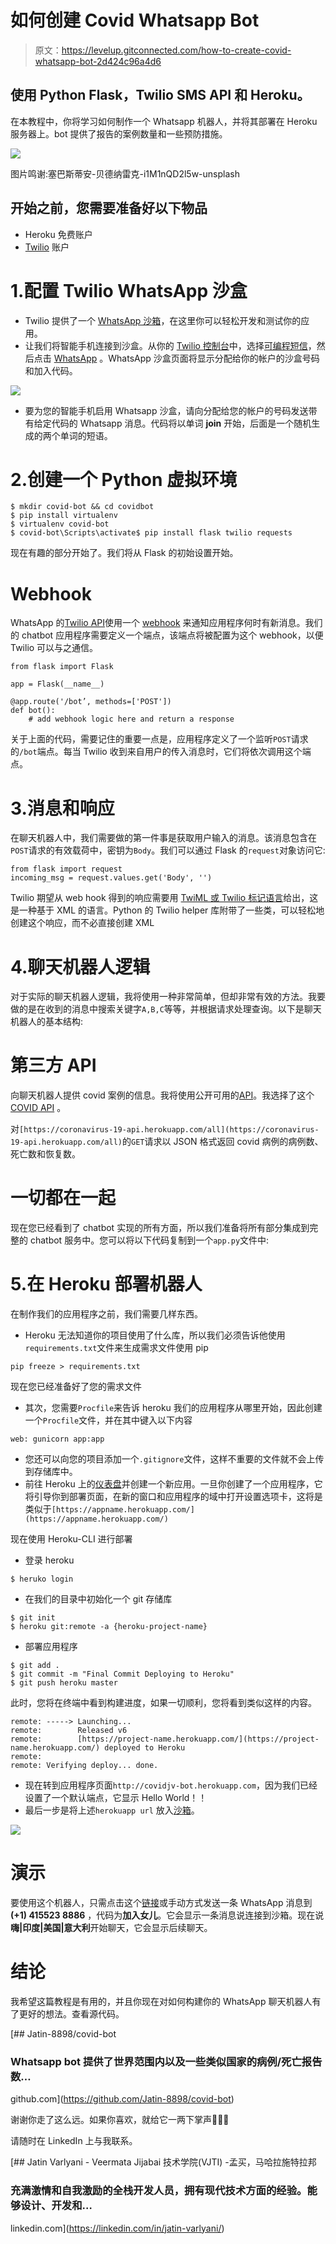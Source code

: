 # 如何创建 Covid Whatsapp Bot

> 原文：<https://levelup.gitconnected.com/how-to-create-covid-whatsapp-bot-2d424c96a4d6>

## 使用 Python Flask，Twilio SMS API 和 Heroku。

在本教程中，你将学习如何制作一个 Whatsapp 机器人，并将其部署在 Heroku 服务器上。bot 提供了报告的案例数量和一些预防措施。

![](img/7e94e33b36480c27b48386e81b4ee028.png)

图片鸣谢:塞巴斯蒂安-贝德纳雷克-i1M1nQD2l5w-unsplash

## 开始之前，您需要准备好以下物品

*   Heroku 免费账户
*   [Twilio](http://twilio.com) 账户

# 1.配置 Twilio WhatsApp 沙盒

*   Twilio 提供了一个 [WhatsApp 沙箱](https://www.twilio.com/console/sms/whatsapp/learn)，在这里你可以轻松开发和测试你的应用。
*   让我们将智能手机连接到沙盒。从你的 [Twilio 控制台](https://www.twilio.com/console)中，选择[可编程短信](https://www.twilio.com/console/sms/dashboard)，然后点击 [WhatsApp](https://www.twilio.com/console/sms/whatsapp/learn) 。WhatsApp 沙盒页面将显示分配给你的帐户的沙盒号码和加入代码。

![](img/7fedc6d64bd4e50423bee906a4854def.png)

*   要为您的智能手机启用 Whatsapp 沙盒，请向分配给您的帐户的号码发送带有给定代码的 Whatsapp 消息。代码将以单词 **join** 开始，后面是一个随机生成的两个单词的短语。

# 2.创建一个 Python 虚拟环境

```
$ mkdir covid-bot && cd covidbot
$ pip install virtualenv
$ virtualenv covid-bot
$ covid-bot\Scripts\activate$ pip install flask twilio requests
```

现在有趣的部分开始了。我们将从 Flask 的初始设置开始。

# Webhook

WhatsApp 的[Twilio API](https://www.twilio.com/whatsapp)使用一个 [webhook](https://sendgrid.com/blog/whats-webhook/) 来通知应用程序何时有新消息。我们的 chatbot 应用程序需要定义一个端点，该端点将被配置为这个 webhook，以便 Twilio 可以与之通信。

```
from flask import Flask

app = Flask(__name__)

@app.route('/bot’, methods=['POST'])
def bot():
    # add webhook logic here and return a response
```

关于上面的代码，需要记住的重要一点是，应用程序定义了一个监听`POST`请求的`/bot`端点。每当 Twilio 收到来自用户的传入消息时，它们将依次调用这个端点。

# 3.消息和响应

在聊天机器人中，我们需要做的第一件事是获取用户输入的消息。该消息包含在`POST`请求的有效载荷中，密钥为`Body`。我们可以通过 Flask 的`request`对象访问它:

```
from flask import request
incoming_msg = request.values.get('Body', '')
```

Twilio 期望从 web hook 得到的响应需要用 [TwiML 或 Twilio 标记语言](https://www.twilio.com/docs/glossary/what-is-twilio-markup-language-twiml)给出，这是一种基于 XML 的语言。Python 的 Twilio helper 库附带了一些类，可以轻松地创建这个响应，而不必直接创建 XML

# 4.聊天机器人逻辑

对于实际的聊天机器人逻辑，我将使用一种非常简单，但却非常有效的方法。我要做的是在收到的消息中搜索关键字`A,B,C`等等，并根据请求处理查询。以下是聊天机器人的基本结构:

# 第三方 API

向聊天机器人提供 covid 案例的信息。我将使用公开可用的[API](https://en.wikipedia.org/wiki/Application_programming_interface)。我选择了这个 [COVID API](https://github.com/javieraviles/covidAPI) 。

对`[https://coronavirus-19-api.herokuapp.com/all](https://coronavirus-19-api.herokuapp.com/all)`的`GET`请求以 JSON 格式返回 covid 病例的病例数、死亡数和恢复数。

# 一切都在一起

现在您已经看到了 chatbot 实现的所有方面，所以我们准备将所有部分集成到完整的 chatbot 服务中。您可以将以下代码复制到一个`app.py`文件中:

# 5.在 Heroku 部署机器人

在制作我们的应用程序之前，我们需要几样东西。

*   Heroku 无法知道你的项目使用了什么库，所以我们必须告诉他使用`requirements.txt`文件来生成需求文件使用 pip

```
pip freeze > requirements.txt
```

现在您已经准备好了您的需求文件

*   其次，您需要`Procfile`来告诉 heroku 我们的应用程序从哪里开始，因此创建一个`Procfile`文件，并在其中键入以下内容

```
web: gunicorn app:app
```

*   您还可以向您的项目添加一个`.gitignore`文件，这样不重要的文件就不会上传到存储库中。
*   前往 Heroku 上的[仪表盘](https://dashboard.heroku.com/apps)并创建一个新应用。一旦你创建了一个应用程序，它将引导你到部署页面，在新的窗口和应用程序的域中打开设置选项卡，这将是类似于`[https://appname.herokuapp.com/](https://appname.herokuapp.com/)`

现在使用 Heroku-CLI 进行部署

*   登录 heroku

```
$ heruko login
```

*   在我们的目录中初始化一个 git 存储库

```
$ git init
$ heroku git:remote -a {heroku-project-name}
```

*   部署应用程序

```
$ git add .
$ git commit -m "Final Commit Deploying to Heroku"
$ git push heroku master
```

此时，您将在终端中看到构建进度，如果一切顺利，您将看到类似这样的内容。

```
remote: -----> Launching...
remote:        Released v6
remote:        [https://project-name.herokuapp.com/](https://project-name.herokuapp.com/) deployed to Heroku
remote:
remote: Verifying deploy... done.
```

*   现在转到应用程序页面`http://covidjv-bot.herokuapp.com`，因为我们已经设置了一个默认端点，它显示 Hello World！！
*   最后一步是将上述`herokuapp url` 放入[沙箱](https://www.twilio.com/console/sms/whatsapp/sandbox)。

![](img/f1df577061a8ca29ac55a10db0f243f9.png)

# 演示

要使用这个机器人，只需点击这个[链接](https://api.whatsapp.com/send?phone=14155238886&text=join%20shout-daughter&source=&data=)或手动方式发送一条 WhatsApp 消息到 **(+1) 415523 8886** ，代码为**加入女儿**。它会显示一条消息说连接到沙箱。现在说**嗨|印度|美国|意大利**开始聊天，它会显示后续聊天。

# **结论**

我希望这篇教程是有用的，并且你现在对如何构建你的 WhatsApp 聊天机器人有了更好的想法。查看源代码。

[](https://github.com/Jatin-8898/covid-bot) [## Jatin-8898/covid-bot

### Whatsapp bot 提供了世界范围内以及一些类似国家的病例/死亡报告数…

github.com](https://github.com/Jatin-8898/covid-bot) 

谢谢你走了这么远。如果你喜欢，就给它一两下掌声👏👏👏

请随时在 LinkedIn 上与我联系。

[](https://linkedin.com/in/jatin-varlyani/) [## Jatin Varlyani - Veermata Jijabai 技术学院(VJTI) -孟买，马哈拉施特拉邦

### 充满激情和自我激励的全栈开发人员，拥有现代技术方面的经验。能够设计、开发和…

linkedin.com](https://linkedin.com/in/jatin-varlyani/)